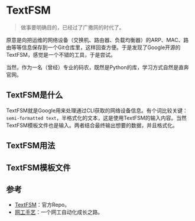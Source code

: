 # TextFSM

> 做事要明确目的，已经过了广撒网的时代了。

原意是向把运维的网络设备（交换机、路由器、负载均衡器）的ARP、MAC、路由等等信息保存到一个Git仓库里，这样回查方便。于是发现了Google开源的TextFSM，感觉是一个不错的工具，于是尝试。

当然，作为一名（曾经）专业的码农，既然是Python的库，学习方式自然是直奔官网。

## TextFSM是什么

TextFSM就是Google用来处理通过CLI获取的网络设备信息。有个词比较关键：`semi-formatted text`，半格式化的文本，这是使用TextFSM的输入内容。当然TextFSM模板文件也是输入。两者结合最终输出想要的数据，并且格式化。

## TextFSM用法

## TextFSM模板文件

## 参考

- [TextFSM](https://github.com/google/textfsm)：官方Repo。
- [网工手艺](https://zhuanlan.zhihu.com/p/370526806)：一个网工自动化成长之路。
